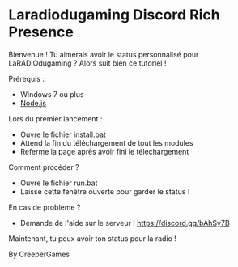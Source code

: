 # Laradiodugaming Discord Rich Presence
Bienvenue ! Tu aimerais avoir le status personnalisé pour LaRADIOdugaming ? Alors suit bien ce tutoriel !

Prérequis :
- Windows 7 ou plus
- [Node.js](https://nodejs.org/en/download/)

Lors du premier lancement :
- Ouvre le fichier install.bat
- Attend la fin du téléchargement de tout les modules
- Referme la page après avoir fini le téléchargement

Comment procéder ?
- Ouvre le fichier run.bat
- Laisse cette fenêtre ouverte pour garder le status !

En cas de problème ?
- Demande de l'aide sur le serveur ! https://discord.gg/bAhSy7B

Maintenant, tu peux avoir ton status pour la radio !

By CreeperGames
